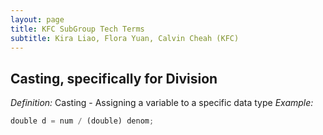 ```yaml
---
layout: page
title: KFC SubGroup Tech Terms
subtitle: Kira Liao, Flora Yuan, Calvin Cheah (KFC)
---
```

## Casting, specifically for Division
_Definition:_ Casting - Assigning a variable to a specific data type
_Example:_
```javascript
double d = num / (double) denom;
```